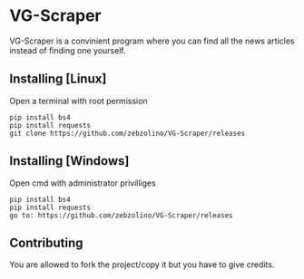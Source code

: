 VG-Scraper
====

VG-Scraper is a convinient program where you can find all the news articles instead of finding one yourself.

Installing [Linux]
----------
Open a terminal with root permission

    pip install bs4
    pip install requests
    git clone https://github.com/zebzolino/VG-Scraper/releases
    
Installing [Windows]
----------
Open cmd with administrator privilliges

    pip install bs4
    pip install requests
    go to: https://github.com/zebzolino/VG-Scraper/releases
    

Contributing
------------
You are allowed to fork the project/copy it but you have to give credits.
